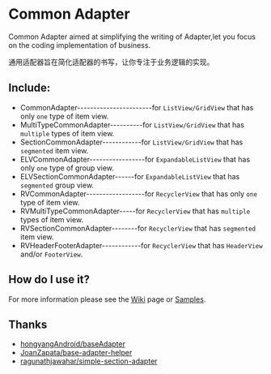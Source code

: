 Common Adapter
==============
Common Adapter aimed at simplifying the writing of Adapter,let you focus on the coding implementation of business.

通用适配器旨在简化适配器的书写，让你专注于业务逻辑的实现。

Include:
--------

 * CommonAdapter-----------------------for `ListView/GridView` that has only `one` type of item view.
 * MultiTypeCommonAdapter----------for `ListView/GridView` that has `multiple` types of item view.
 * SectionCommonAdapter------------for `ListView/GridView` that has `segmented` item view.
 * ELVCommonAdapter-----------------for `ExpandableListView` that has only `one` type of group view.
 * ELVSectionCommonAdapter------for `ExpandableListView` that has `segmented` group view.
 * RVCommonAdapter------------------for `RecyclerView` that has only `one` type of item view.
 * RVMultiTypeCommonAdapter-----for `RecyclerView` that has `multiple` types of item view.
 * RVSectionCommonAdapter--------for `RecyclerView` that has `segmented` item view.
 * RVHeaderFooterAdapter------------for `RecyclerView` that has `HeaderView` and/or `FooterView`.

How do I use it?
----------------
For more information please see the [Wiki](https://github.com/shangmingchao/CommonAdapter/wiki) page or  [Samples](https://github.com/shangmingchao/CommonAdapter/tree/master/sample).

Thanks
------
- [hongyangAndroid/baseAdapter](https://github.com/hongyangAndroid/baseAdapter)
- [JoanZapata/base-adapter-helper](https://github.com/JoanZapata/base-adapter-helper)
- [ragunathjawahar/simple-section-adapter](https://github.com/ragunathjawahar/simple-section-adapter)

